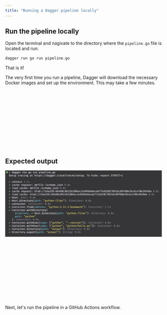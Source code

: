 ```yaml
---
title: "Running a Dagger pipeline locally"
---
```


## Run the pipeline locally

Open the terminal and nagivate to the directory where the `pipeline.go` file is located and run:

```bash
dagger run go run pipeline.go
```

That is it!

The very first time you run a pipeline, Dagger will download the necessary Docker images and set up the environment. This may take a few minutes.

</br>
</br>
</br>
</br>
</br>
</br>
</br>
</br>
</br>
</br>
</br>

## Expected output

![Dagger run output](../../images/dagger-run-output.png)

</br>
</br>
</br>
</br>
</br>
</br>
</br>
</br>
</br>
</br>
</br>

Next, let's run the pipeline in a GitHub Actions workflow.

</br>
</br>
